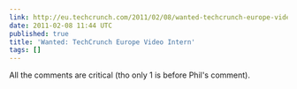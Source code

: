 ```yaml
---
link: http://eu.techcrunch.com/2011/02/08/wanted-techcrunch-europe-video-intern/#comment-142506789
date: 2011-02-08 11:44 UTC
published: true
title: 'Wanted: TechCrunch Europe Video Intern'
tags: []
---
```


All the comments are critical (tho only 1 is before Phil's comment).
